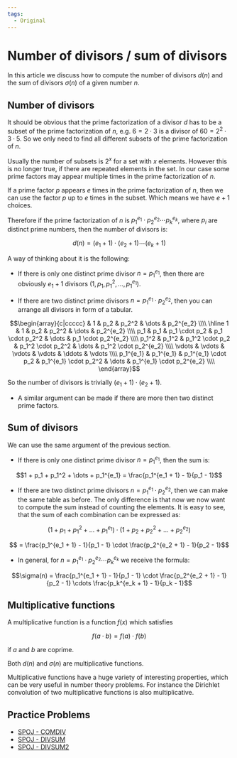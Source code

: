 ```yaml
---
tags:
  - Original
---
```


# Number of divisors / sum of divisors

In this article we discuss how to compute the number of divisors $d(n)$ and the sum of divisors $\sigma(n)$ of a given number $n$.

## Number of divisors

It should be obvious that the prime factorization of a divisor $d$ has to be a subset of the prime factorization of $n$, e.g. $6 = 2 \cdot 3$ is a divisor of $60 = 2^2 \cdot 3 \cdot 5$.
So we only need to find all different subsets of the prime factorization of $n$.

Usually the number of subsets is $2^x$ for a set with $x$ elements.
However this is no longer true, if there are repeated elements in the set. In our case some prime factors may appear multiple times in the prime factorization of $n$.

If a prime factor $p$ appears $e$ times in the prime factorization of $n$, then we can use the factor $p$ up to $e$ times in the subset.
Which means we have $e+1$ choices.

Therefore if the prime factorization of $n$ is $p_1^{e_1} \cdot p_2^{e_2} \cdots p_k^{e_k}$, where $p_i$ are distinct prime numbers, then the number of divisors is:

$$d(n) = (e_1 + 1) \cdot (e_2 + 1) \cdots (e_k + 1)$$

A way of thinking about it is the following:

* If there is only one distinct prime divisor $n = p_1^{e_1}$, then there are obviously $e_1 + 1$ divisors ($1, p_1, p_1^2, \dots, p_1^{e_1}$).

* If there are two distinct prime divisors $n = p_1^{e_1} \cdot p_2^{e_2}$, then you can arrange all divisors in form of a tabular.

$$\begin{array}{c|ccccc}
& 1 & p_2 & p_2^2 & \dots & p_2^{e_2} \\\\
\hline
1 & 1 & p_2 & p_2^2 & \dots & p_2^{e_2} \\\\
p_1 & p_1 & p_1 \cdot p_2 & p_1 \cdot p_2^2 & \dots & p_1 \cdot p_2^{e_2} \\\\
p_1^2 & p_1^2 & p_1^2 \cdot p_2 & p_1^2 \cdot p_2^2 & \dots & p_1^2 \cdot p_2^{e_2} \\\\
\vdots & \vdots & \vdots & \vdots & \ddots & \vdots \\\\
p_1^{e_1} & p_1^{e_1} & p_1^{e_1} \cdot p_2 & p_1^{e_1} \cdot p_2^2 & \dots & p_1^{e_1} \cdot p_2^{e_2} \\\\
\end{array}$$

So the number of divisors is trivially $(e_1 + 1) \cdot (e_2 + 1)$.

* A similar argument can be made if there are more then two distinct prime factors.

## Sum of divisors

We can use the same argument of the previous section.

* If there is only one distinct prime divisor $n = p_1^{e_1}$, then the sum is:
  
$$1 + p_1 + p_1^2 + \dots + p_1^{e_1} = \frac{p_1^{e_1 + 1} - 1}{p_1 - 1}$$

* If there are two distinct prime divisors $n = p_1^{e_1} \cdot p_2^{e_2}$, then we can make the same table as before.
  The only difference is that now we now want to compute the sum instead of counting the elements.
  It is easy to see, that the sum of each combination can be expressed as:
  
$$\left(1 + p_1 + p_1^2 + \dots + p_1^{e_1}\right) \cdot \left(1 + p_2 + p_2^2 + \dots + p_2^{e_2}\right)$$

$$ = \frac{p_1^{e_1 + 1} - 1}{p_1 - 1} \cdot \frac{p_2^{e_2 + 1} - 1}{p_2 - 1}$$

* In general, for $n = p_1^{e_1} \cdot p_2^{e_2} \cdots p_k^{e_k}$ we receive the formula:

$$\sigma(n) = \frac{p_1^{e_1 + 1} - 1}{p_1 - 1} \cdot \frac{p_2^{e_2 + 1} - 1}{p_2 - 1} \cdots \frac{p_k^{e_k + 1} - 1}{p_k - 1}$$

## Multiplicative functions

A multiplicative function is a function $f(x)$ which satisfies

$$f(a \cdot b) = f(a) \cdot f(b)$$

if $a$ and $b$ are coprime.

Both $d(n)$ and $\sigma(n)$ are multiplicative functions.

Multiplicative functions have a huge variety of interesting properties, which can be very useful in number theory problems.
For instance the Dirichlet convolution of two multiplicative functions is also multiplicative.

## Practice Problems

  - [SPOJ - COMDIV](https://www.spoj.com/problems/COMDIV/)
  - [SPOJ - DIVSUM](https://www.spoj.com/problems/DIVSUM/)
  - [SPOJ - DIVSUM2](https://www.spoj.com/problems/DIVSUM2/)
